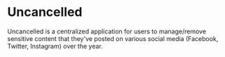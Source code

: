 # Uncancelled
Uncancelled is a centralized application for users to manage/remove sensitive content that they've posted on various social media (Facebook, Twitter, Instagram) over the year.

